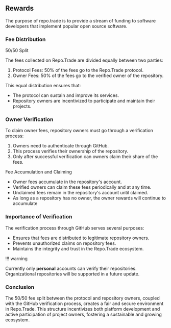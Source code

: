 ## Rewards

The purpose of repo.trade is to provide a stream of funding to software developers that implement popular open source software.

### Fee Distribution

50/50 Split

The fees collected on Repo.Trade are divided equally between two parties:

1. Protocol Fees: 50% of the fees go to the Repo.Trade protocol.
2. Owner Fees: 50% of the fees go to the verified owner of the repository.

This equal distribution ensures that:

- The protocol can sustain and improve its services.
- Repository owners are incentivized to participate and maintain their projects.

### Owner Verification

To claim owner fees, repository owners must go through a verification process:

1. Owners need to authenticate through GitHub.
2. This process verifies their ownership of the repository.
3. Only after successful verification can owners claim their share of the fees.

Fee Accumulation and Claiming

- Owner fees accumulate in the repository's account.
- Verified owners can claim these fees periodically and at any time.
- Unclaimed fees remain in the repository's account until claimed.
- As long as a repository has no owner, the owner rewards will continue to accumulate

### Importance of Verification

The verification process through GitHub serves several purposes:

- Ensures that fees are distributed to legitimate repository owners.
- Prevents unauthorized claims on repository fees.
- Maintains the integrity and trust in the Repo.Trade ecosystem.

!!! warning

Currently only **personal** accounts can verify their repositories.
Organizational repositories will be supported in a future update.

### Conclusion

The 50/50 fee split between the protocol and repository owners, coupled with the GitHub verification process, creates a fair and secure environment in Repo.Trade. This structure incentivizes both platform development and active participation of project owners, fostering a sustainable and growing ecosystem.
